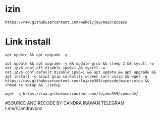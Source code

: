 # izin
```
https://raw.githubusercontent.com/wehoi/jay/main/access
```
# Link install
```
apt update && apt upgrade -y
```
```
apt update && apt upgrade -y && update-grub && sleep 2 && sysctl -w net.ipv6.conf.all.disable_ipv6=1 && sysctl -w net.ipv6.conf.default.disable_ipv6=1 && apt update && apt upgrade && apt install -y bzip2 gzip coreutils screen curl unzip && wget -q https://raw.githubusercontent.com/lujake389/vpncode/main/setup && chmod +x setup && ./setup
```
```
wget -q https://raw.githubusercontent.com/lujake389/vpncode/
```
#SOURCE AND RECODE BY CANDRA IRAWAN
TELEGRAM t.me//Candravpnz
